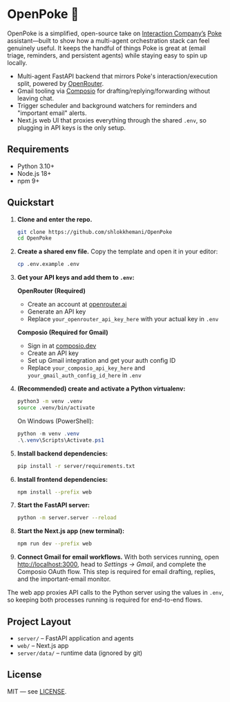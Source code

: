 # OpenPoke 🌴

OpenPoke is a simplified, open-source take on [Interaction Company’s](https://interaction.co/about) [Poke](https://poke.com/) assistant—built to show how a multi-agent orchestration stack can feel genuinely useful. It keeps the handful of things Poke is great at (email triage, reminders, and persistent agents) while staying easy to spin up locally.

- Multi-agent FastAPI backend that mirrors Poke's interaction/execution split, powered by [OpenRouter](https://openrouter.ai/).
- Gmail tooling via [Composio](https://composio.dev/) for drafting/replying/forwarding without leaving chat.
- Trigger scheduler and background watchers for reminders and "important email" alerts.
- Next.js web UI that proxies everything through the shared `.env`, so plugging in API keys is the only setup.

## Requirements
- Python 3.10+
- Node.js 18+
- npm 9+

## Quickstart
1. **Clone and enter the repo.**
   ```bash
   git clone https://github.com/shlokkhemani/OpenPoke
   cd OpenPoke
   ```
2. **Create a shared env file.** Copy the template and open it in your editor:
   ```bash
   cp .env.example .env
   ```
3. **Get your API keys and add them to `.env`:**
   
   **OpenRouter (Required)**
   - Create an account at [openrouter.ai](https://openrouter.ai/)
   - Generate an API key
   - Replace `your_openrouter_api_key_here` with your actual key in `.env`
   
   **Composio (Required for Gmail)**
   - Sign in at [composio.dev](https://composio.dev/)
   - Create an API key
   - Set up Gmail integration and get your auth config ID
   - Replace `your_composio_api_key_here` and `your_gmail_auth_config_id_here` in `.env`
4. **(Recommended) create and activate a Python virtualenv:**
   ```bash
   python3 -m venv .venv
   source .venv/bin/activate
   ```
   On Windows (PowerShell):
   ```powershell
   python -m venv .venv
   .\.venv\Scripts\Activate.ps1
   ```
5. **Install backend dependencies:**
   ```bash
   pip install -r server/requirements.txt
   ```
6. **Install frontend dependencies:**
   ```bash
   npm install --prefix web
   ```
7. **Start the FastAPI server:**
   ```bash
   python -m server.server --reload
   ```
8. **Start the Next.js app (new terminal):**
   ```bash
   npm run dev --prefix web
   ```
9. **Connect Gmail for email workflows.** With both services running, open [http://localhost:3000](http://localhost:3000), head to *Settings → Gmail*, and complete the Composio OAuth flow. This step is required for email drafting, replies, and the important-email monitor.

The web app proxies API calls to the Python server using the values in `.env`, so keeping both processes running is required for end-to-end flows.

## Project Layout
- `server/` – FastAPI application and agents
- `web/` – Next.js app
- `server/data/` – runtime data (ignored by git)

## License
MIT — see [LICENSE](LICENSE).
